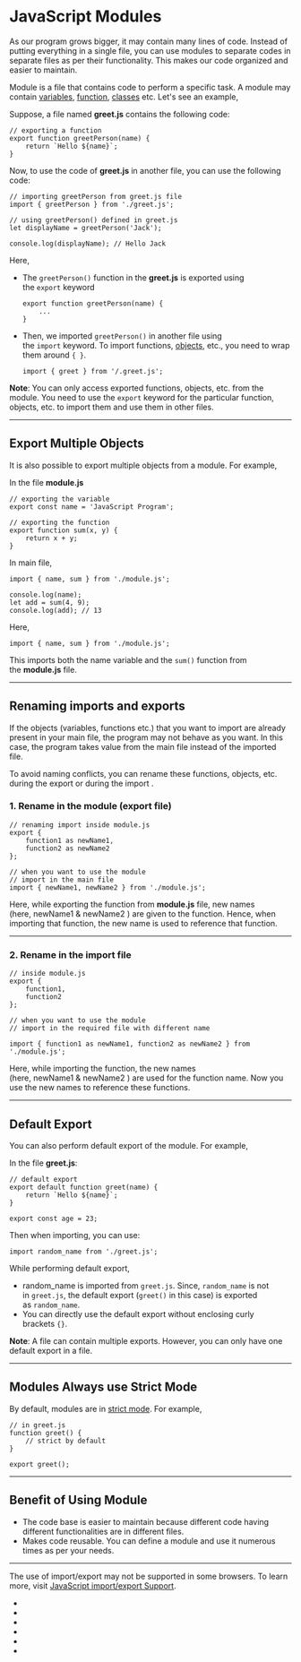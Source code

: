 # JavaScript Modules

As our program grows bigger, it may contain many lines of code. Instead of putting everything in a single file, you can use modules to separate codes in separate files as per their functionality. This makes our code organized and easier to maintain.

Module is a file that contains code to perform a specific task. A module may contain [variables](https://www.programiz.com/javascript/variables-constants), [function](https://www.programiz.com/javascript/function), [classes](https://www.programiz.com/javascript/classes) etc. Let's see an example,

Suppose, a file named **greet.js** contains the following code:

```
// exporting a function
export function greetPerson(name) {
    return `Hello ${name}`;
}
```

Now, to use the code of **greet.js** in another file, you can use the following code:

```
// importing greetPerson from greet.js file
import { greetPerson } from './greet.js';

// using greetPerson() defined in greet.js
let displayName = greetPerson('Jack');

console.log(displayName); // Hello Jack
```

Here,

- The `greetPerson()` function in the **greet.js** is exported using the `export` keyword
    
    ```
    export function greetPerson(name) {
        ... 
    }
    ```
    
- Then, we imported `greetPerson()` in another file using the `import` keyword. To import functions, [objects](https://www.programiz.com/javascript/object), etc., you need to wrap them around `{ }`.
    
    ```
    import { greet } from '/.greet.js';
    ```
    

**Note**: You can only access exported functions, objects, etc. from the module. You need to use the `export` keyword for the particular function, objects, etc. to import them and use them in other files.

---

## Export Multiple Objects

It is also possible to export multiple objects from a module. For example,

In the file **module.js**

```
// exporting the variable
export const name = 'JavaScript Program';

// exporting the function
export function sum(x, y) {
    return x + y;
}
```

In main file,

```
import { name, sum } from './module.js';

console.log(name);
let add = sum(4, 9);
console.log(add); // 13
```

Here,

```
import { name, sum } from './module.js';
```

This imports both the name variable and the `sum()` function from the **module.js** file.

---

## Renaming imports and exports

If the objects (variables, functions etc.) that you want to import are already present in your main file, the program may not behave as you want. In this case, the program takes value from the main file instead of the imported file.

To avoid naming conflicts, you can rename these functions, objects, etc. during the export or during the import .

### 1. Rename in the module (export file)

```
// renaming import inside module.js
export {
    function1 as newName1,
    function2 as newName2
};

// when you want to use the module
// import in the main file
import { newName1, newName2 } from './module.js';
```

Here, while exporting the function from **module.js** file, new names (here, newName1 & newName2 ) are given to the function. Hence, when importing that function, the new name is used to reference that function.

---

### 2. Rename in the import file

```
// inside module.js
export {
    function1,
    function2
};

// when you want to use the module
// import in the required file with different name

import { function1 as newName1, function2 as newName2 } from './module.js';
```

Here, while importing the function, the new names (here, newName1 & newName2 ) are used for the function name. Now you use the new names to reference these functions.

---

## Default Export

You can also perform default export of the module. For example,

In the file **greet.js**:

```
// default export
export default function greet(name) {
    return `Hello ${name}`;
}

export const age = 23;
```

Then when importing, you can use:

```
import random_name from './greet.js';
```

While performing default export,

- random_name is imported from `greet.js`. Since, `random_name` is not in `greet.js`, the default export (`greet()` in this case) is exported as `random_name`.
- You can directly use the default export without enclosing curly brackets `{}`.

**Note**: A file can contain multiple exports. However, you can only have one default export in a file.

---

## Modules Always use Strict Mode

By default, modules are in [strict mode](https://www.programiz.com/javascript/use-strict). For example,

```
// in greet.js
function greet() {
    // strict by default
}

export greet();
```

---

## Benefit of Using Module

- The code base is easier to maintain because different code having different functionalities are in different files.
- Makes code reusable. You can define a module and use it numerous times as per your needs.

---

The use of import/export may not be supported in some browsers. To learn more, visit [JavaScript import/export Support](https://caniuse.com/#search=javascript%20export).

- [](https://www.programiz.com/javascript/modules#introduction)
- [](https://www.programiz.com/javascript/modules#export)
- [](https://www.programiz.com/javascript/modules#)
- [](https://www.programiz.com/javascript/modules#default)
- [](https://www.programiz.com/javascript/modules#strict)
- [](https://www.programiz.com/javascript/modules#benefit)